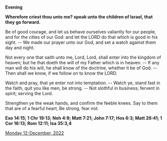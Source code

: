 **Evening**

**Wherefore criest thou unto me? speak unto the children of Israel, that they go forward.**
 
Be of good courage, and let us behave ourselves valiantly for our people, and for the cities of our God: and let the LORD do that which is good in his sight. -- We made our prayer unto our God, and set a watch against them day and night.
 
Not every one that saith unto me, Lord, Lord, shall enter into the kingdom of heaven; but he that doeth the will of my Father which is in heaven. -- If any man will do his will, he shall know of the doctrine, whether it be of God. -- Then shall we know, if we follow on to know the LORD.
 
Watch and pray, that ye enter not into temptation. -- Watch ye, stand fast in the faith, quit you like men, be strong. -- Not slothful in business; fervent in spirit; serving the Lord.
 
Strengthen ye the weak hands, and confirm the feeble knees. Say to them that are of a fearful heart, Be strong, fear not.  

**Exo 14:15; 1 Chr 19:13; Neh 4:9; Matt 7:21; John 7:17; Hos 6:3; Matt 26:41; 1 Cor 16:13; Rom 12:11; Isa 35:3,4**

[Monday 12-December, 2022](https://t.me/daily_light)

